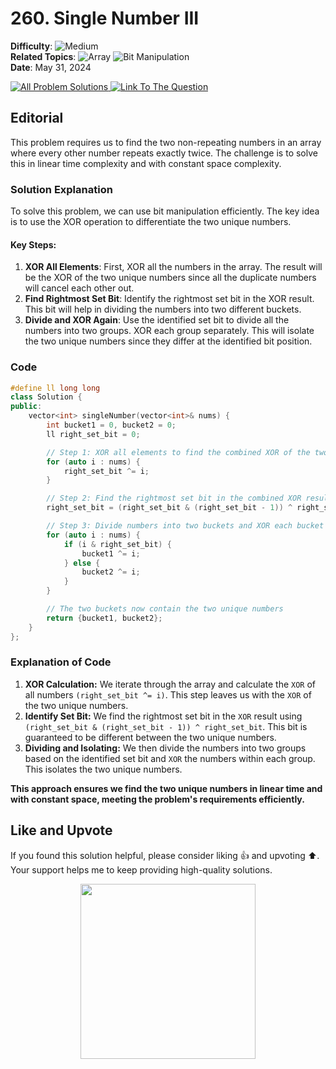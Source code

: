 # 260. Single Number III

**Difficulty**: ![Medium](https://img.shields.io/badge/Medium-yellow)  
**Related Topics**: ![Array](https://img.shields.io/badge/Array-blue) ![Bit Manipulation](https://img.shields.io/badge/Bit%20Manipulation-blue)  
**Date**: May 31, 2024

<p>
  <a href="https://github.com/Hasheditz/Leetcode-CSES-GFG-Codeforces-Coding-Solutions?tab=readme-ov-file#260-single-number-iii">
    <img src="https://img.shields.io/badge/All%20Problem%20Solutions-orange" alt="All Problem Solutions">
  </a>
  <a href="https://github.com/Hasheditz/Leetcode-CSES-GFG-Codeforces-Coding-Solutions">
    <img src="https://img.shields.io/badge/Link%20To%20The%20Question-blue" alt="Link To The Question">
  </a>
</p>


## Editorial

This problem requires us to find the two non-repeating numbers in an array where every other number repeats exactly twice. The challenge is to solve this in linear time complexity and with constant space complexity.

### Solution Explanation

To solve this problem, we can use bit manipulation efficiently. The key idea is to use the XOR operation to differentiate the two unique numbers.

#### Key Steps:
1. **XOR All Elements**: First, XOR all the numbers in the array. The result will be the XOR of the two unique numbers since all the duplicate numbers will cancel each other out.
2. **Find Rightmost Set Bit**: Identify the rightmost set bit in the XOR result. This bit will help in dividing the numbers into two different buckets.
3. **Divide and XOR Again**: Use the identified set bit to divide all the numbers into two groups. XOR each group separately. This will isolate the two unique numbers since they differ at the identified bit position.

### Code

```cpp
#define ll long long
class Solution {
public:
    vector<int> singleNumber(vector<int>& nums) {
        int bucket1 = 0, bucket2 = 0;
        ll right_set_bit = 0;

        // Step 1: XOR all elements to find the combined XOR of the two unique numbers
        for (auto i : nums) {
            right_set_bit ^= i;
        }

        // Step 2: Find the rightmost set bit in the combined XOR result
        right_set_bit = (right_set_bit & (right_set_bit - 1)) ^ right_set_bit;

        // Step 3: Divide numbers into two buckets and XOR each bucket
        for (auto i : nums) {
            if (i & right_set_bit) {
                bucket1 ^= i;
            } else {
                bucket2 ^= i;
            }
        }

        // The two buckets now contain the two unique numbers
        return {bucket1, bucket2};
    }
};
```
### Explanation of Code
1. **XOR Calculation:** We iterate through the array and calculate the `XOR` of all numbers `(right_set_bit ^= i)`. This step leaves us with the `XOR` of the two unique numbers.
2. **Identify Set Bit:** We find the rightmost set bit in the `XOR` result using `(right_set_bit & (right_set_bit - 1)) ^ right_set_bit`. This bit is guaranteed to be different between the two unique numbers.
3. **Dividing and Isolating:** We then divide the numbers into two groups based on the identified set bit and `XOR` the numbers within each group. This isolates the two unique numbers.

**This approach ensures we find the two unique numbers in linear time and with constant space, meeting the problem's requirements efficiently.**

## Like and Upvote

If you found this solution helpful, please consider liking 👍 and upvoting ⬆️. Your support helps me to keep providing high-quality solutions.

<p align="center">
  <img src="https://preview.redd.it/petition-to-change-the-upvote-and-downvote-button-to-like-v0-jbrdq402054c1.jpg?width=640&crop=smart&auto=webp&s=8225d21c98a245f44fd6c1f74a4c6c67f0061f25" width="280">
</p>
